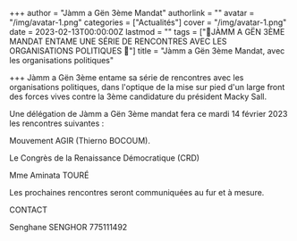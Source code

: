 +++
author = "Jàmm a Gën 3ème Mandat"
authorlink = ""
avatar = "/img/avatar-1.png"
categories = ["Actualités"]
cover = "/img/avatar-1.png"
date = 2023-02-13T00:00:00Z
lastmod = ""
tags = ["🚨JÀMM A GËN 3ÈME MANDAT ENTAME UNE SÉRIE DE RENCONTRES AVEC LES ORGANISATIONS POLITIQUES 🚨"]
title = "Jàmm a Gën 3ème Mandat, avec les organisations politiques"

+++
Jàmm a Gën 3ème entame sa série de rencontres avec les organisations politiques, dans l'optique de la mise sur pied d'un large front des forces vives contre la 3ème candidature du président Macky Sall.

Une délégation de Jàmm a Gën 3ème mandat fera ce mardi 14 février 2023 les rencontres suivantes :

Mouvement AGIR (Thierno BOCOUM).

Le Congrès de la Renaissance Démocratique (CRD)

Mme Aminata TOURÉ

Les prochaines rencontres seront communiquées au fur et à mesure.

CONTACT

Senghane SENGHOR 775111492
